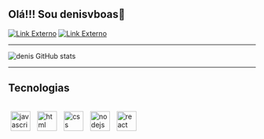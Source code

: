 ## Olá!!! Sou denisvboas👋

<div>
  <a href="https://www.linkedin.com/in/denis-vilas-boas-9058a023b/" target="_blank"><img src="https://img.shields.io/badge/-LinkedIn-%230077B5?style=for-the-badge&logo=linkedin&logoColor=white" target="_blank" title="Link Externo"></a>
  <a href = "mailto: denisssvilasboas@gmail.com"><img src="https://img.shields.io/badge/Gmail-D14836?style=for-the-badge&logo=gmail&logoColor=white" target="_blank" title="Link Externo"></a>
</div>


<hr>

![denis GitHub stats](https://github-readme-stats.vercel.app/api?username=denisvboas&show_icons=true&theme=dracula)

<hr>

## Tecnologias 

<div style="display: inline_block"><br/>
   <img align="center" alt="javascript" heigth="30" width="40" hspace="5" src="https://cdn.jsdelivr.net/gh/devicons/devicon/icons/javascript/javascript-original.svg">
   <img align="center" alt="html" heigth="30" width="40" hspace="5" src="https://cdn.jsdelivr.net/gh/devicons/devicon/icons/html5/html5-original.svg">
   <img align="center" alt="css" heigth="30" width="40" hspace="5" src="https://cdn.jsdelivr.net/gh/devicons/devicon/icons/css3/css3-original.svg">
   <img align="center" alt="nodejs" heigth="30" width="40" hspace="5" src="https://cdn.jsdelivr.net/gh/devicons/devicon/icons/nodejs/nodejs-original-wordmark.svg">
   <img align="center" alt="react" heigth="30" width="40" hspace="5" src="https://cdn.jsdelivr.net/gh/devicons/devicon/icons/react/react-original.svg">
</div>




